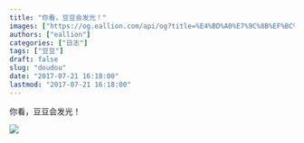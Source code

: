 ```yaml
---
title: "你看，豆豆会发光！"
images: ["https://og.eallion.com/api/og?title=%E4%BD%A0%E7%9C%8B%EF%BC%8C%E8%B1%86%E8%B1%86%E4%BC%9A%E5%8F%91%E5%85%89%EF%BC%81"]
authors: ["eallion"]
categories: ["日志"]
tags: ["豆豆"]
draft: false
slug: "doudou"
date: "2017-07-21 16:18:00"
lastmod: "2017-07-21 16:18:00"
---
```


你看，豆豆会发光！

![](/assets/images/posts/2017/07/21/1995709596.jpg)
